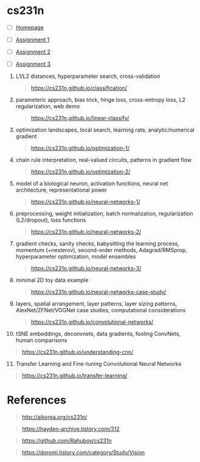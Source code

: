 # cs231n

- [ ] [Homepage](http://cs231n.github.io/)
- [ ] [Assignment 1](http://cs231n.github.io/assignments2022/assignment1/)
- [ ] [Assignment 2](http://cs231n.github.io/assignments2022/assignment2/)
- [ ] [Assignment 3](http://cs231n.github.io/assignments2022/assignment3/)


1. L1/L2 distances, hyperparameter search, cross-validation
   > https://cs231n.github.io/classification/

2. parameteric approach, bias trick, hinge loss, cross-entropy loss, L2 regularization, web demo
   > https://cs231n.github.io/linear-classify/

3. optimization landscapes, local search, learning rate, analytic/numerical gradient
   > https://cs231n.github.io/optimization-1/

4. chain rule interpretation, real-valued circuits, patterns in gradient flow
   > https://cs231n.github.io/optimization-2/

5. model of a biological neuron, activation functions, neural net architecture, representational power
   > https://cs231n.github.io/neural-networks-1/

6. preprocessing, weight initialization, batch normalization, regularization (L2/dropout), loss functions
   > https://cs231n.github.io/neural-networks-2/

7. gradient checks, sanity checks, babysitting the learning process, momentum (+nesterov), second-order methods, Adagrad/RMSprop, hyperparameter optimization, model ensembles
   > https://cs231n.github.io/neural-networks-3/

8. minimal 2D toy data example
   > https://cs231n.github.io/neural-networks-case-study/

9. layers, spatial arrangement, layer patterns, layer sizing patterns, AlexNet/ZFNet/VGGNet case studies, computational considerations
   > https://cs231n.github.io/convolutional-networks/

10. tSNE embeddings, deconvnets, data gradients, fooling ConvNets, human comparisons
   > https://cs231n.github.io/understanding-cnn/

11. Transfer Learning and Fine-tuning Convolutional Neural Networks
   > https://cs231n.github.io/transfer-learning/

# References
> http://aikorea.org/cs231n/

> https://hayden-archive.tistory.com/312

> https://github.com/Rahuboy/cs231n

> https://doromi.tistory.com/category/Study/Vision



